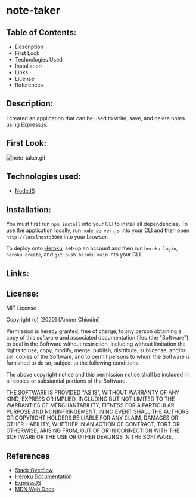 # note-taker

## Table of Contents:
* Description 
* First Look 
* Technologies Used
* Installation 
* Links 
* License 
* References 

## Description: 
I created an application that can be used to write, save, and delete notes using Express.js. 

## First Look:
![note_taker.gif](https://user-images.githubusercontent.com/69092983/103481626-d1364400-4da1-11eb-833b-556654825e37.gif)

## Technologies used: 
* [NodeJS](https://nodejs.org/en/)

## Installation: 
You must first run ```npm install``` into your CLI to install all dependencies. To use the application locally, run ```node server.js``` into your CLI and then open ```http://localhost:3000``` into your browser. 

To deploy onto [Heroku](https://www.heroku.com/), set-up an account and then run ```heroku login```, ```heroku create```, and ```git push heroku main``` into your CLI. 

## Links: 

## License: 
MIT License

Copyright (c) [2020] [Amber Chiodini]

Permission is hereby granted, free of charge, to any person obtaining a copy of this software and associated documentation files (the "Software"), to deal in the Software without restriction, including without limitation the rights to use, copy, modify, merge, publish, distribute, sublicense, and/or sell copies of the Software, and to permit persons to whom the Software is furnished to do so, subject to the following conditions:

The above copyright notice and this permission notice shall be included in all copies or substantial portions of the Software.

THE SOFTWARE IS PROVIDED "AS IS", WITHOUT WARRANTY OF ANY KIND, EXPRESS OR IMPLIED, INCLUDING BUT NOT LIMITED TO THE WARRANTIES OF MERCHANTABILITY, FITNESS FOR A PARTICULAR PURPOSE AND NONINFRINGEMENT. IN NO EVENT SHALL THE AUTHORS OR COPYRIGHT HOLDERS BE LIABLE FOR ANY CLAIM, DAMAGES OR OTHER LIABILITY, WHETHER IN AN ACTION OF CONTRACT, TORT OR OTHERWISE, ARISING FROM, OUT OF OR IN CONNECTION WITH THE SOFTWARE OR THE USE OR OTHER DEALINGS IN THE SOFTWARE.

## References
* [Stack Overflow](https://stackoverflow.com/)
* [Heroku Documentation](https://devcenter.heroku.com/categories/reference)
* [ExpressJS](https://expressjs.com/)
* [MDN Web Docs](https://developer.mozilla.org/en-US/docs/Learn/Server-side/Express_Nodejs/Introduction)